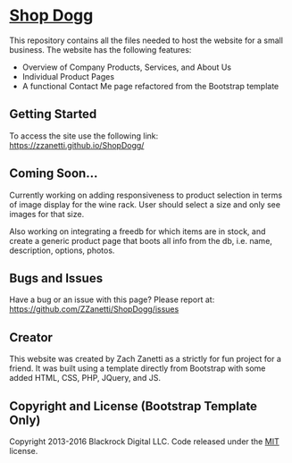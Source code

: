 # [Shop Dogg](https://zzanetti.github.io/ShopDogg/)

This repository contains all the files needed to host the website for a small business. 
The website has the following features:
* Overview of Company Products, Services, and About Us
* Individual Product Pages
* A functional Contact Me page refactored from the Bootstrap template

## Getting Started

To access the site use the following link: https://zzanetti.github.io/ShopDogg/

## Coming Soon...

Currently working on adding responsiveness to product selection in terms of image display for the wine rack. User should select a size and only see images for that size.

Also working on integrating a freedb for which items are in stock, and create a generic product page that boots all info from the db, i.e. name, description, options, photos. 

## Bugs and Issues

Have a bug or an issue with this page? Please report at: https://github.com/ZZanetti/ShopDogg/issues

## Creator

This website was created by Zach Zanetti as a strictly for fun project for a friend. It was built using a template directly from Bootstrap with some added HTML, CSS, PHP, JQuery, and JS. 

## Copyright and License (Bootstrap Template Only)

Copyright 2013-2016 Blackrock Digital LLC. Code released under the [MIT](https://github.com/BlackrockDigital/startbootstrap-modern-business/blob/gh-pages/LICENSE) license.